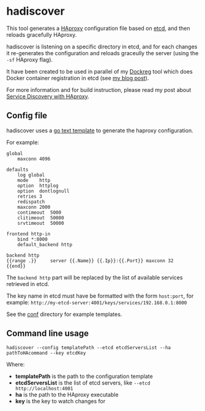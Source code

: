 # hadiscover

This tool generates a [HAproxy](www.haproxy.org) configuration file based on [etcd](https://coreos.com/using-coreos/etcd/), and then reloads gracefully HAproxy.

hadiscover is listening on a specific directory in etcd, and for each changes it  re-generates the configuration and reloads graceully the server (using the `-sf` HAproxy flag).

It have been created to be used in parallel of my [Dockreg](https://github.com/adetante/dockreg) tool which does Docker container registration in etcd (see [my blog post](adetante.github.io/articles/service-discovery-with-docker-2)).

For more information and for build instruction, please read my post about [Service Discovery with HAproxy](http://adetante.github.io/articles/service-discovery-haproxy).

## Config file

hadiscover uses a [go text template](http://golang.org/pkg/text/template) to
generate the haproxy configuration.

For example:

```
global
    maxconn 4096

defaults
    log global
    mode    http
    option  httplog
    option  dontlognull
    retries 3
    redispatch
    maxconn 2000
    contimeout  5000
    clitimeout  50000
    srvtimeout  50000

frontend http-in
    bind *:8000
    default_backend http

backend http
{{range .}}     server {{.Name}} {{.Ip}}:{{.Port}} maxconn 32
{{end}}
```

The `backend http` part will be replaced by the list of available services retrieved in etcd.

The key name in etcd must have be formatted with the form `host:port`, for example:
`http://my-etcd-server:4001/keys/services/192.168.0.1:8000`

See the [conf](conf/) directory for example templates.

## Command line usage

```
hadiscover --config templatePath --etcd etcdServersList --ha pathToHAcommand --key etcdKey
```

Where:

* **templatePath** is the path to the configuration template
* **etcdServersList** is the list of etcd servers, like `--etcd http://localhost:4001`
* **ha** is the path to the HAproxy executable
* **key** is the key to watch changes for
